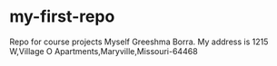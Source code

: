 # my-first-repo
Repo for course projects
Myself Greeshma Borra.
My address is 1215 W,Village O Apartments,Maryville,Missouri-64468

